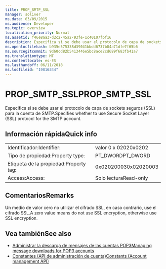 ```yaml
---
title: PROP_SMTP_SSL
manager: soliver
ms.date: 03/09/2015
ms.audience: Developer
ms.topic: overview
localization_priority: Normal
ms.assetid: f46e8aa3-d2c2-45a2-93fe-1c40107fbf16
description: Especifica si se debe usar el protocolo de capa de sockets seguros (SSL) para la cuenta de SMTP.
ms.openlocfilehash: b935e575338d39041bbdd6737b04a71dfe7f65b6
ms.sourcegitcommit: 9d60cd82b5413446e5bc8ace2cd689f683fb41a7
ms.translationtype: MT
ms.contentlocale: es-ES
ms.lasthandoff: 06/11/2018
ms.locfileid: "19816344"
---
```

# <a name="propsmtpssl"></a><span data-ttu-id="24a98-103">PROP_SMTP_SSL</span><span class="sxs-lookup"><span data-stu-id="24a98-103">PROP_SMTP_SSL</span></span>

<span data-ttu-id="24a98-104">Especifica si se debe usar el protocolo de capa de sockets seguros (SSL) para la cuenta de SMTP.</span><span class="sxs-lookup"><span data-stu-id="24a98-104">Specifies whether to use Secure Socket Layer (SSL) protocol for the SMTP account.</span></span>
  
## <a name="quick-info"></a><span data-ttu-id="24a98-105">Información rápida</span><span class="sxs-lookup"><span data-stu-id="24a98-105">Quick info</span></span>

|||
|:-----|:-----|
|<span data-ttu-id="24a98-106">Identificador:</span><span class="sxs-lookup"><span data-stu-id="24a98-106">Identifier:</span></span>  <br/> |<span data-ttu-id="24a98-107">valor 0 x 0202</span><span class="sxs-lookup"><span data-stu-id="24a98-107">0x0202</span></span>  <br/> |
|<span data-ttu-id="24a98-108">Tipo de propiedad:</span><span class="sxs-lookup"><span data-stu-id="24a98-108">Property type:</span></span>  <br/> |<span data-ttu-id="24a98-109">PT_DWORD</span><span class="sxs-lookup"><span data-stu-id="24a98-109">PT_DWORD</span></span>  <br/> |
|<span data-ttu-id="24a98-110">Etiqueta de la propiedad:</span><span class="sxs-lookup"><span data-stu-id="24a98-110">Property tag:</span></span>  <br/> |<span data-ttu-id="24a98-111">0x02020003</span><span class="sxs-lookup"><span data-stu-id="24a98-111">0x02020003</span></span>  <br/> |
|<span data-ttu-id="24a98-112">Access:</span><span class="sxs-lookup"><span data-stu-id="24a98-112">Access:</span></span>  <br/> |<span data-ttu-id="24a98-113">Solo lectura</span><span class="sxs-lookup"><span data-stu-id="24a98-113">Read-only</span></span>  <br/> |
   
## <a name="remarks"></a><span data-ttu-id="24a98-114">Comentarios</span><span class="sxs-lookup"><span data-stu-id="24a98-114">Remarks</span></span>

<span data-ttu-id="24a98-115">Un medio de valor cero no utilizar el cifrado SSL, en caso contrario, use el cifrado SSL.</span><span class="sxs-lookup"><span data-stu-id="24a98-115">A zero value means do not use SSL encryption, otherwise use SSL encryption.</span></span>
  
## <a name="see-also"></a><span data-ttu-id="24a98-116">Vea también</span><span class="sxs-lookup"><span data-stu-id="24a98-116">See also</span></span>

- [<span data-ttu-id="24a98-117">Administrar la descarga de mensajes de las cuentas POP3</span><span class="sxs-lookup"><span data-stu-id="24a98-117">Managing message downloads for POP3 accounts</span></span>](managing-message-downloads-for-pop3-accounts.md) 
- [<span data-ttu-id="24a98-118">Constantes (API de administración de cuenta)</span><span class="sxs-lookup"><span data-stu-id="24a98-118">Constants (Account management API)</span></span>](constants-account-management-api.md)

